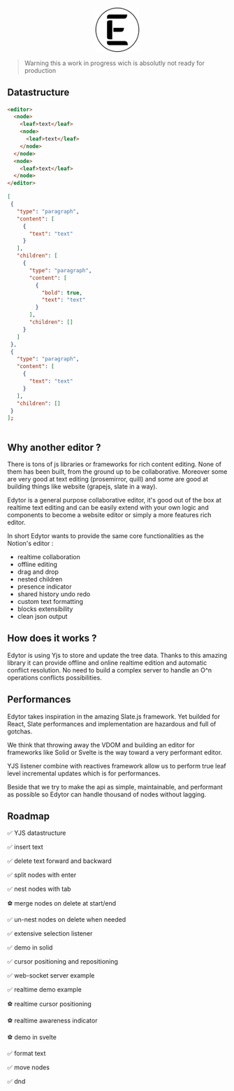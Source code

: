 <p align="center">
  <img width="20%" src="logo.png" alt="Sublime's custom image"/>
</p>

> Warning
> this a work in progress wich is absolutly not ready for production

## Datastructure

```html
<editor>
  <node>
    <leaf>text</leaf>
    <node>
      <leaf>text</leaf>
    </node>
  </node>
  <node>
    <leaf>text</leaf>
  </node>
</editor>
```

```json
[
 {
   "type": "paragraph",
   "content": [
     {
       "text": "text"
     }
   ],
   "children": [
     {
       "type": "paragraph",
       "content": [
         {
           "bold": true,
           "text": "text"
         }
       ],
       "children": []
     }
   ]
 },
 {
   "type": "paragraph",
   "content": [
     {
       "text": "text"
     }
   ],
   "children": []
 }
];



```

## Why another editor ?

There is tons of js libraries or frameworks for rich content editing. None of them has been built, from the ground up to be collaborative. Moreover some are very good at text editing (prosemirror, quill) and some are good at building things like website (grapejs, slate in a way).

Edytor is a general purpose collaborative editor, it's good out of the box at realtime text editing and can be easily extend with your own logic and components to become a website editor or simply a more features rich editor.

In short Edytor wants to provide the same core functionalities as the Notion's editor :

- realtime collaboration
- offline editing
- drag and drop
- nested children
- presence indicator
- shared history undo redo
- custom text formatting
- blocks extensibility
- clean json output

## How does it works ?

Edytor is using Yjs to store and update the tree data. Thanks to this amazing library it can provide offline and online realtime edition and automatic conflict resolution. No need to build a complex server to handle an O^n operations conflicts possibilities.

## Performances

Edytor takes inspiration in the amazing Slate.js framework. Yet builded for React, Slate performances and implementation are hazardous and full of gotchas.

We think that throwing away the VDOM and building an editor for frameworks like Solid or Svelte is the way toward a very performant editor.

YJS listener combine with reactives framework allow us to perform true leaf level incremental updates which is for performances.

Beside that we try to make the api as simple, maintainable, and performant as possible so Edytor can handle thousand of nodes without lagging.

## Roadmap

✅ YJS datastructure

✅ insert text

✅ delete text forward and backward

✅ split nodes with enter

✅ nest nodes with tab

⚽ merge nodes on delete at start/end

✅ un-nest nodes on delete when needed

✅ extensive selection listener

✅ demo in solid

✅ cursor positioning and repositioning

✅ web-socket server example

✅ realtime demo example

⚽ realtime cursor positioning

⚽ realtime awareness indicator

⚽ demo in svelte

✅ format text

✅ move nodes

✅ dnd
